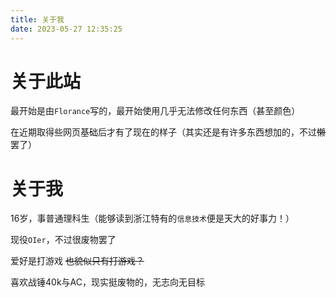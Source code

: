 ```yaml
---
title: 关于我
date: 2023-05-27 12:35:25
---
```


# 关于此站

最开始是由``Florance``写的，最开始使用几乎无法修改任何东西（甚至颜色）

在近期取得些网页基础后才有了现在的样子（其实还是有许多东西想加的，不过~~懒~~罢了）

# 关于我

16岁，事普通理科生（能够读到浙江特有的``信息技术``便是天大的好事力！）

现役``OIer``，不过很废物罢了

爱好是打游戏 ~~也貌似只有打游戏？~~

喜欢战锤40k与AC，现实挺废物的，无志向无目标


